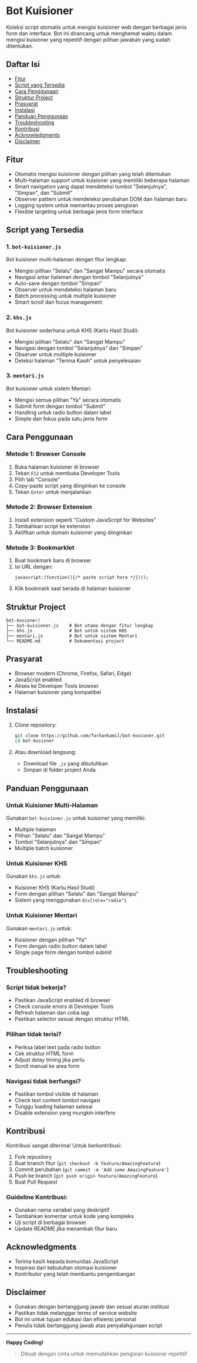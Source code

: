 # Bot Kuisioner

Koleksi script otomatis untuk mengisi kuisioner web dengan berbagai jenis form dan interface. Bot ini dirancang untuk menghemat waktu dalam mengisi kuisioner yang repetitif dengan pilihan jawaban yang sudah ditentukan.

## Daftar Isi

- [Fitur](#fitur)
- [Script yang Tersedia](#script-yang-tersedia)
- [Cara Penggunaan](#cara-penggunaan)
- [Struktur Project](#struktur-project)
- [Prasyarat](#prasyarat)
- [Instalasi](#instalasi)
- [Panduan Penggunaan](#panduan-penggunaan)
- [Troubleshooting](#troubleshooting)
- [Kontribusi](#kontribusi)
- [Acknowledgments](#acknowledgments)
- [Disclaimer](#disclaimer)

## Fitur

- Otomatis mengisi kuisioner dengan pilihan yang telah ditentukan
- Multi-halaman support untuk kuisioner yang memiliki beberapa halaman
- Smart navigation yang dapat mendeteksi tombol "Selanjutnya", "Simpan", dan "Submit"
- Observer pattern untuk mendeteksi perubahan DOM dan halaman baru
- Logging system untuk memantau proses pengisian
- Flexible targeting untuk berbagai jenis form interface

## Script yang Tersedia

### 1. `bot-kuisioner.js`
Bot kuisioner multi-halaman dengan fitur lengkap:

- Mengisi pilihan "Selalu" dan "Sangat Mampu" secara otomatis  
- Navigasi antar halaman dengan tombol "Selanjutnya"  
- Auto-save dengan tombol "Simpan"  
- Observer untuk mendeteksi halaman baru  
- Batch processing untuk multiple kuisioner  
- Smart scroll dan focus management  

### 2. `khs.js`
Bot kuisioner sederhana untuk KHS (Kartu Hasil Studi):

- Mengisi pilihan "Selalu" dan "Sangat Mampu"  
- Navigasi dengan tombol "Selanjutnya" dan "Simpan"  
- Observer untuk multiple kuisioner  
- Deteksi halaman "Terima Kasih" untuk penyelesaian  

### 3. `mentari.js`
Bot kuisioner untuk sistem Mentari:

- Mengisi semua pilihan "Ya" secara otomatis  
- Submit form dengan tombol "Submit"  
- Handling untuk radio button dalam label  
- Simple dan fokus pada satu jenis form  

## Cara Penggunaan

### Metode 1: Browser Console
1. Buka halaman kuisioner di browser  
2. Tekan `F12` untuk membuka Developer Tools  
3. Pilih tab "Console"  
4. Copy-paste script yang diinginkan ke console  
5. Tekan `Enter` untuk menjalankan  

### Metode 2: Browser Extension
1. Install extension seperti "Custom JavaScript for Websites"  
2. Tambahkan script ke extension  
3. Aktifkan untuk domain kuisioner yang diinginkan  

### Metode 3: Bookmarklet
1. Buat bookmark baru di browser  
2. Isi URL dengan:  
   ```
   javascript:(function(){/* paste script here */})();
   ```
3. Klik bookmark saat berada di halaman kuisioner  

## Struktur Project

```
bot-kusioner/
├── bot-kuisioner.js    # Bot utama dengan fitur lengkap
├── khs.js              # Bot untuk sistem KHS
├── mentari.js          # Bot untuk sistem Mentari
└── README.md           # Dokumentasi project
```

## Prasyarat

- Browser modern (Chrome, Firefox, Safari, Edge)  
- JavaScript enabled  
- Akses ke Developer Tools browser  
- Halaman kuisioner yang kompatibel  

## Instalasi

1. Clone repository:
   ```bash
   git clone https://github.com/farhankamil/bot-kusioner.git
   cd bot-kusioner
   ```

2. Atau download langsung:
   - Download file `.js` yang dibutuhkan  
   - Simpan di folder project Anda  

## Panduan Penggunaan

### Untuk Kuisioner Multi-Halaman
Gunakan `bot-kuisioner.js` untuk kuisioner yang memiliki:
- Multiple halaman  
- Pilihan "Selalu" dan "Sangat Mampu"  
- Tombol "Selanjutnya" dan "Simpan"  
- Multiple batch kuisioner  

### Untuk Kuisioner KHS
Gunakan `khs.js` untuk:
- Kuisioner KHS (Kartu Hasil Studi)  
- Form dengan pilihan "Selalu" dan "Sangat Mampu"  
- Sistem yang menggunakan `div[role="radio"]`  

### Untuk Kuisioner Mentari
Gunakan `mentari.js` untuk:
- Kuisioner dengan pilihan "Ya"  
- Form dengan radio button dalam label  
- Single page form dengan tombol submit  

## Troubleshooting

### Script tidak bekerja?
- Pastikan JavaScript enabled di browser  
- Check console errors di Developer Tools  
- Refresh halaman dan coba lagi  
- Pastikan selector sesuai dengan struktur HTML  

### Pilihan tidak terisi?
- Periksa label text pada radio button  
- Cek struktur HTML form  
- Adjust delay timing jika perlu  
- Scroll manual ke area form  

### Navigasi tidak berfungsi?
- Pastikan tombol visible di halaman  
- Check text content tombol navigasi  
- Tunggu loading halaman selesai  
- Disable extension yang mungkin interfere  

## Kontribusi

Kontribusi sangat diterima! Untuk berkontribusi:

1. Fork repository  
2. Buat branch fitur (`git checkout -b feature/AmazingFeature`)  
3. Commit perubahan (`git commit -m 'Add some AmazingFeature'`)  
4. Push ke branch (`git push origin feature/AmazingFeature`)  
5. Buat Pull Request  

### Guideline Kontribusi:
- Gunakan nama variabel yang deskriptif  
- Tambahkan komentar untuk kode yang kompleks  
- Uji script di berbagai browser  
- Update README jika menambah fitur baru  

## Acknowledgments

- Terima kasih kepada komunitas JavaScript  
- Inspirasi dari kebutuhan otomasi kuisioner  
- Kontributor yang telah membantu pengembangan  

## Disclaimer

- Gunakan dengan bertanggung jawab dan sesuai aturan institusi  
- Pastikan tidak melanggar terms of service website  
- Bot ini untuk tujuan edukasi dan efisiensi personal  
- Penulis tidak bertanggung jawab atas penyalahgunaan script

---

**Happy Coding!**  
> Dibuat dengan cinta untuk memudahkan pengisian kuisioner repetitif
